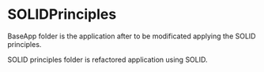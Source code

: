 # SOLIDPrinciples

BaseApp folder is the application after to be modificated applying the SOLID principles.

SOLID principles folder is refactored application using SOLID.
